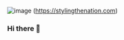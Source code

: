 ![image](https://user-images.githubusercontent.com/38508108/94487048-d16ff200-023c-11eb-9084-5d8aac5ffd47.png) (https://stylingthenation.com)

### Hi there 👋






<!--
**sreedhar85in/sreedhar85in** is a ✨ _special_ ✨ repository because its `README.md` (this file) appears on your GitHub profile.

Here are some ideas to get you started:

- 🔭 I’m currently working on ...
- 🌱 I’m currently learning ...
- 👯 I’m looking to collaborate on ...
- 🤔 I’m looking for help with ...
- 💬 Ask me about ...
- 📫 How to reach me: ...
- 😄 Pronouns: ...
- ⚡ Fun fact: ...
-->
